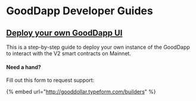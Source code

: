# GoodDapp Developer Guides

## [Deploy your own GoodDapp UI](../../for-developers/gooddapp-developer-guides/deploy-your-own-gooddapp-ui.md)

This is a step-by-step guide to deploy your own instance of the GoodDapp to interact with the V2 smart contracts on Mainnet.



#### Need a hand?

Fill out this form to request support:

{% embed url="http://gooddollar.typeform.com/builders" %}
